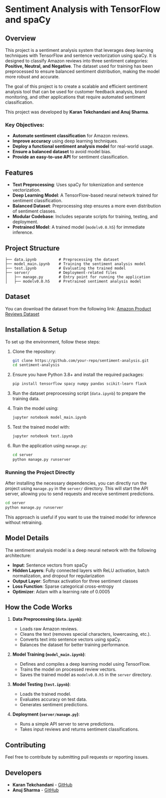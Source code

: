 # Sentiment Analysis with TensorFlow and spaCy
## Overview

This project is a sentiment analysis system that leverages deep learning techniques with TensorFlow and sentence vectorization using spaCy.
It is designed to classify Amazon reviews into three sentiment categories: **Positive, Neutral, and Negative**. 
The dataset used for training has been preprocessed to ensure balanced sentiment distribution, making the model more robust and accurate.

The goal of this project is to create a scalable and efficient sentiment analysis tool that can be used for customer feedback analysis, brand monitoring, and other applications that require automated sentiment classification.

This project was developed by **Karan Tekchandani and Anuj Sharma**.

### Key Objectives:

- **Automate sentiment classification** for Amazon reviews.
- **Improve accuracy** using deep learning techniques.
- **Deploy a functional sentiment analysis model** for real-world usage.
- **Ensure a balanced dataset** to avoid model bias.
- **Provide an easy-to-use API** for sentiment classification.

## Features

- **Text Preprocessing**: Uses spaCy for tokenization and sentence vectorization.
- **Deep Learning Model**: A TensorFlow-based neural network trained for sentiment classification.
- **Balanced Dataset**: Preprocessing step ensures a more even distribution of sentiment classes.
- **Modular Codebase**: Includes separate scripts for training, testing, and deployment.
- **Pretrained Model**: A trained model (`modelv0.0.h5`) for immediate inference.

## Project Structure

```
├── data.ipynb          # Preprocessing the dataset
├── model_main.ipynb    # Training the sentiment analysis model
├── test.ipynb          # Evaluating the trained model
├── server/             # Deployment-related files
│   ├── manage.py       # Entry point for running the application
│   ├── modelv0.0.h5    # Pretrained sentiment analysis model
```

## Dataset

You can download the dataset from the following link:
[Amazon Product Reviews Dataset](https://www.kaggle.com/datasets/arhamrumi/amazon-product-reviews?select=Reviews.csv)

## Installation & Setup

To set up the environment, follow these steps:

1. Clone the repository:

   ```sh
   git clone https://github.com/your-repo/sentiment-analysis.git
   cd sentiment-analysis
   ```

2. Ensure you have Python 3.8+ and install the required packages:

   ```sh
   pip install tensorflow spacy numpy pandas scikit-learn flask
   ```

3. Run the dataset preprocessing script (`data.ipynb`) to prepare the training data.

4. Train the model using:

   ```sh
   jupyter notebook model_main.ipynb
   ```

5. Test the trained model with:

   ```sh
   jupyter notebook test.ipynb
   ```

6. Run the application using `manage.py`:

   ```sh
   cd server
   python manage.py runserver
   ```

### Running the Project Directly

After installing the necessary dependencies, you can directly run the project using `manage.py` in the `server/` directory. This will start the API server, allowing you to send requests and receive sentiment predictions.

```sh
cd server
python manage.py runserver
```

This approach is useful if you want to use the trained model for inference without retraining.

## Model Details

The sentiment analysis model is a deep neural network with the following architecture:

- **Input**: Sentence vectors from spaCy
- **Hidden Layers**: Fully connected layers with ReLU activation, batch normalization, and dropout for regularization
- **Output Layer**: Softmax activation for three sentiment classes
- **Loss Function**: Sparse categorical cross-entropy
- **Optimizer**: Adam with a learning rate of 0.0005

## How the Code Works

1. **Data Preprocessing (****`data.ipynb`****)**:

   - Loads raw Amazon reviews.
   - Cleans the text (removes special characters, lowercasing, etc.).
   - Converts text into sentence vectors using spaCy.
   - Balances the dataset for better training performance.

2. **Model Training (****`model_main.ipynb`****)**:

   - Defines and compiles a deep learning model using TensorFlow.
   - Trains the model on processed review vectors.
   - Saves the trained model as `modelv0.0.h5` in the `server` directory.

3. **Model Testing (****`test.ipynb`****)**:

   - Loads the trained model.
   - Evaluates accuracy on test data.
   - Generates sentiment predictions.

4. **Deployment (****`server/manage.py`****)**:

   - Runs a simple API server to serve predictions.
   - Takes input reviews and returns sentiment classifications.

## Contributing

Feel free to contribute by submitting pull requests or reporting issues.

## Developers
- **Karan Tekchandani** - [GitHub](https://github.com/Karan3705)
- **Anuj Sharma** - [GitHub](https://github.com/code-anuj17)

